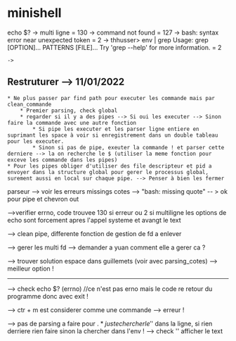# minishell

echo $?
    -> multi ligne = 130
    -> command not found = 127
    -> bash: syntax error near unexpected token = 2
    ->  thhusser> env | grep
        Usage: grep [OPTION]... PATTERNS [FILE]...
        Try 'grep --help' for more information.             = 2

    ->









## Restruturer --> 11/01/2022
    * Ne plus passer par find path pour executer les commande mais par clean_commande
        * Premier parsing, check global
        * regarder si il y a des pipes --> Si oui les executer --> Sinon faire la commande avec une autre fonction
            * Si pipe les executer et les parser ligne entiere en suprimant les space à voir si enregistrement dans un double tableau pour les executer.
            * Sinon si pas de pipe, exeuter la commande ! et parser cette derniere --> la on recherche le $ (utiliser la meme fonction pour exceve les commande dans les pipes)
    * Pour les pipes obliger d'utiliser des file descripteur et pid a envoyer dans la structure global pour gerer le processus global, surement aussi en local sur chaque pipe. --> Penser à bien les fermer


parseur --> voir les erreurs missings cotes --> "bash: missing quote" -- > ok pour pipe et chevron out

-->verifier errno, code trouvee 130 si erreur ou 2 si multiligne
les options de echo sont forcement apres l'appel systeme et avangt le text

--> clean pipe, differente fonction de gestion de fd a enlever

--> gerer les multi fd --> demander a yuan comment elle a gerer ca ?

--> trouver solution espace dans guillemets (voir avec parsing_cotes) --> meilleur option !

---------------------------------------------------------------------------------------------------------------------------------------

--> check echo $? (errno) //ce n'est pas erno mais le code re retour du programme donc avec exit !

--> ctr + m est considerer comme une commande --> erreur !

--> pas de parsing a faire pour $.
    * juste chercher le '$' dans la ligne, si rien derriere rien faire sinon la chercher dans l'env ! --> check '' afficher le text
